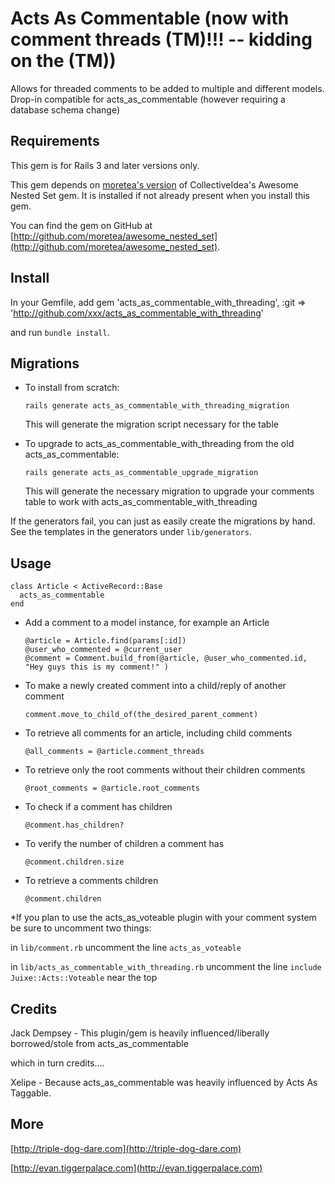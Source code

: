 Acts As Commentable (now with comment threads (TM)!!!  -- kidding on the (TM))
===================

Allows for threaded comments to be added to multiple and different models.  Drop-in compatible for acts_as_commentable (however requiring a database schema change)

Requirements
------------

This gem is for Rails 3 and later versions only.

This gem depends on [moretea's version](http://github.com/moretea/awesome_nested_set) of CollectiveIdea's Awesome Nested Set gem. It is installed if not already present when you install this gem.

You can find the gem on GitHub at [http://github.com/moretea/awesome_nested_set](http://github.com/moretea/awesome_nested_set).

Install
-------

In your Gemfile, add
    gem 'acts_as_commentable_with_threading', :git => 'http://github.com/xxx/acts_as_commentable_with_threading'

and run `bundle install`.
	
Migrations
----------

* To install from scratch:

    `rails generate acts_as_commentable_with_threading_migration`

  This will generate the migration script necessary for the table
 	
* To upgrade to acts_as_commentable_with_threading from the old acts_as_commentable:

    `rails generate acts_as_commentable_upgrade_migration`

  This will generate the necessary migration to upgrade your comments table to work with acts_as_commentable_with_threading

If the generators fail, you can just as easily create the migrations by hand. See the templates in the generators under `lib/generators`.
	 	
Usage
-----
    class Article < ActiveRecord::Base
      acts_as_commentable
    end
 
* Add a comment to a model instance, for example an Article

      @article = Article.find(params[:id])
      @user_who_commented = @current_user
      @comment = Comment.build_from(@article, @user_who_commented.id, "Hey guys this is my comment!" )
	
* To make a newly created comment into a child/reply of another comment

      comment.move_to_child_of(the_desired_parent_comment)
	
* To retrieve all comments for an article, including child comments
	
      @all_comments = @article.comment_threads
	
* To retrieve only the root comments without their children comments
	
      @root_comments = @article.root_comments
	
* To check if a comment has children

      @comment.has_children?
	
* To verify the number of children a comment has
	
      @comment.children.size
	
* To retrieve a comments children

      @comment.children
	
	
*If you plan to use the acts_as_voteable plugin with your comment system be sure to uncomment two things:

in `lib/comment.rb` uncomment the line `acts_as_voteable`

in `lib/acts_as_commentable_with_threading.rb` uncomment the line `include Juixe::Acts::Voteable` near the top
	
Credits
-------

Jack Dempsey  - This plugin/gem is heavily influenced/liberally borrowed/stole from acts_as_commentable

which in turn credits....

Xelipe - Because acts_as_commentable was heavily influenced by Acts As Taggable.

More
----

[http://triple-dog-dare.com](http://triple-dog-dare.com)

[http://evan.tiggerpalace.com](http://evan.tiggerpalace.com)
